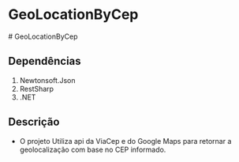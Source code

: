 ﻿# GeoLocationByCep

﻿# GeoLocationByCep

## Dependências

1. Newtonsoft.Json
2. RestSharp
3. .NET

## Descrição

- O projeto Utiliza api da ViaCep e do Google Maps para retornar a geolocalização com base no CEP informado.
